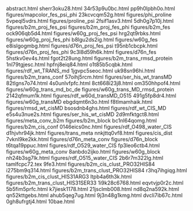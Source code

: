 abstract.html
sherr3oku28.html
34r53p9u0bc.html
pp9h0lpbh0o.html
figures/mapcolor_fes_psi_phi
23kcvcqm52g.html
figures/phi_proline
5vpeql5vdrs.html
figures/proline_psi
2fsif1asv3.html
5dh0g7p10j.html
figures/b2m_proj_fes_psi
figures/b2m_proj_fes_phi
figures/b2m_fes
ock906qb5d4.html
figures/w60g_proj_fes_psi
hrg2qt9rbks.html
figures/w60g_proj_fes_phi
b8lgu2ds2ig.html
figures/w60g_fes
e8islgogmbg.html
figures/d76n_proj_fes_psi
t95nb1cbcpk.html
figures/d76n_proj_fes_phi
9c3l8d59h6k.html
figures/d76n_fes
5hstkv0ev4s.html
fgot2t28ung.html
figures/b2m_trans_rmsd_protein
1nl79tgjesc.html
hpfnj8eiq84.html
o1t85b5cqbk.html
figures/rdf_wt_TRANS_md
1jgvpc5seoc.html
uk98sn96hi.html
figures/b2m_trans_conf
57oihj5rcm.html
figures/ser_his_wt_transMD
82tlgns7o74.html
4s0unlvfpfc.html
8ct668i23j8.html
om350hhpof4.html
figures/w60g_trans_md_bc_de
figures/w60g_trans_MD_rmsd_protein
2142qfmum1k.html
figures/rdf_w60d_transMD_O515
491g5fp8dr4.html
figures/w60g_transMD
ebgdqmt6n3o.html
f8tlmamhaik.html
figures/rmsd_wt_cisMD
bsosdnb4ghs.html
figures/rdf_wt_CIS_MD
e5s4u3nue2s.html
figures/ser_his_wt_cisMD
2d9mfktgct8.html
figures/meta_conv_b2m
figures/b2m_block
bc1nl64qomg.html
figures/b2m_cis_conf
0146eics0nc.html
figures/rdf_O498_water_CIS
d1hjvhr94jk.html
figures/trans_meta
nnkjttq0vf8.html
figures/cis_dist
7vknl9ke2kk.html
figures/d76n_meta_conv
figures/d76n_block
t6tqa19ppuc.html
figures/rdf_O529_water_CIS
fp3leo6ctb4.html
figures/w60g_meta_conv
8anbdo2ijko.html
figures/w60g_block
nh24b3sg7lk.html
figures/rdf_O515_water_CIS
2b6r7m322lg.html
tamlfcpc72.tex
9fe3.html
figures/b2m_cis_clust_PRO32HIS84
i275bm9q314.html
figures/b2m_trans_clust_PRO32HIS84
r3hq7ihgiqg.html
figures/b2m_cis_clust_HIS31ARG3
ltpb4a6th3k.html
figures/b2m_trans_clust_HIS31SER33
1i9k28c6768.html
eqvtvjp0r2c.html
5b5fim5prfc.html
k7jiesk1178.html
21jsclmb008.html
nd8q2na592k.html
qn52kttgebs.html
ahub5qeg7ug.html
9j3n48g1kmg.html
dvcli7ib67c.html
0gh8ufrgtj4.html
10bae.html